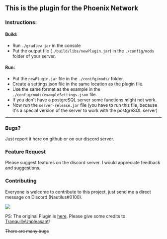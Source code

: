 ## This is the plugin for the Phoenix Network
[comment]: <> ([![Discord]&#40;https://img.shields.io/discord/391020510269669376.svg?logo=discord&logoColor=white&logoWidth=20&labelColor=7289DA&label=Discord&color=17cf48&#41;]&#40;https://discord.gg/W3eYUjGbce&#41;)

[comment]: <> ([![Join our Discord server!]&#40;https://invidget.switchblade.xyz/qtjqCUbbdR&#41;]&#40;http://discord.gg/qtjqCUbbdR&#41;)

### Instructions:

#### Build:

* Run `./gradlew jar` in the console
* Put the output file (`./build/libs/newPlugin.jar`) in the `./config/mods` folder of your server.

#### Run:
* Put the `newPlugin.jar` file in the `./conifg/mods/` folder.
* Create a settings.json file in the same location as the plugin file.
* Use the same format as the example in the `./config/mods/exampleSettings.json` file.
* If you don't have a postgreSQL server some functions might not work.
* Now run the `server-release.jar` file (you have to run this file, because it's a special version of the server to work with the postgreSQL server)
---
### Bugs? 
Just report it here on github or on our discord server.

### Feature Request
Please suggest features on the discord server. I would appreciate feedback and suggestions.

### Contributing
Everyone is welcome to contribute to this project, just send me a direct message on Discord (Nautilus#0100).

![](https://dcbadge.vercel.app/api/shield/770240444466069514)



PS: The original Plugin is [here](https://github.com/TranquillyUnpleasant/ioplugin). 
Please give some credits to [TranquillyUnpleasant](https://github.com/TranquillyUnpleasant)!

~~There are many bugs~~